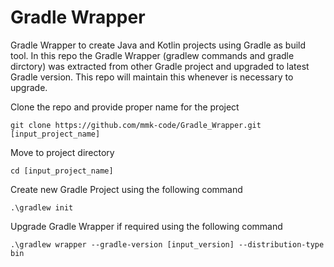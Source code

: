 # Gradle Wrapper
Gradle Wrapper to create Java and Kotlin projects using Gradle as build tool. In this repo the Gradle Wrapper (gradlew commands and gradle dirctory) was extracted from other Gradle project and upgraded to latest Gradle version. This repo will maintain this whenever is necessary to upgrade.

Clone the repo and provide proper name for the project
```console
git clone https://github.com/mmk-code/Gradle_Wrapper.git [input_project_name]
```
Move to project directory
```console
cd [input_project_name]
```
Create new Gradle Project using the following command 
```console
.\gradlew init
```
Upgrade Gradle Wrapper if required using the following command
```console
.\gradlew wrapper --gradle-version [input_version] --distribution-type bin
```
